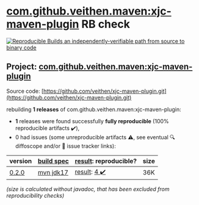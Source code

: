 [com.github.veithen.maven:xjc-maven-plugin](https://central.sonatype.com/artifact/com.github.veithen.maven/xjc-maven-plugin/0.2.0/versions) RB check
=======

[![Reproducible Builds](https://reproducible-builds.org/images/logos/rb.svg) an independently-verifiable path from source to binary code](https://reproducible-builds.org/)

## Project: [com.github.veithen.maven:xjc-maven-plugin](https://central.sonatype.com/artifact/com.github.veithen.maven/xjc-maven-plugin/0.2.0/versions)

Source code: [https://github.com/veithen/xjc-maven-plugin.git](https://github.com/veithen/xjc-maven-plugin.git)

rebuilding **1 releases** of com.github.veithen.maven:xjc-maven-plugin:
- **1** releases were found successfully **fully reproducible** (100% reproducible artifacts :heavy_check_mark:),
- 0 had issues (some unreproducible artifacts :warning:, see eventual :mag: diffoscope and/or :memo: issue tracker links):

| version | [build spec](/BUILDSPEC.md) | [result](https://reproducible-builds.org/docs/jvm/): reproducible? | size |
| -- | --------- | ------ | -- |
| [0.2.0](https://central.sonatype.com/artifact/com.github.veithen.maven/xjc-maven-plugin/0.2.0/pom) | [mvn jdk17](xjc-maven-plugin-0.2.0.buildspec) | [result](xjc-maven-plugin-0.2.0.buildinfo): [4 :heavy_check_mark: ](xjc-maven-plugin-0.2.0.buildcompare) | 36K |

<i>(size is calculated without javadoc, that has been excluded from reproducibility checks)</i>
